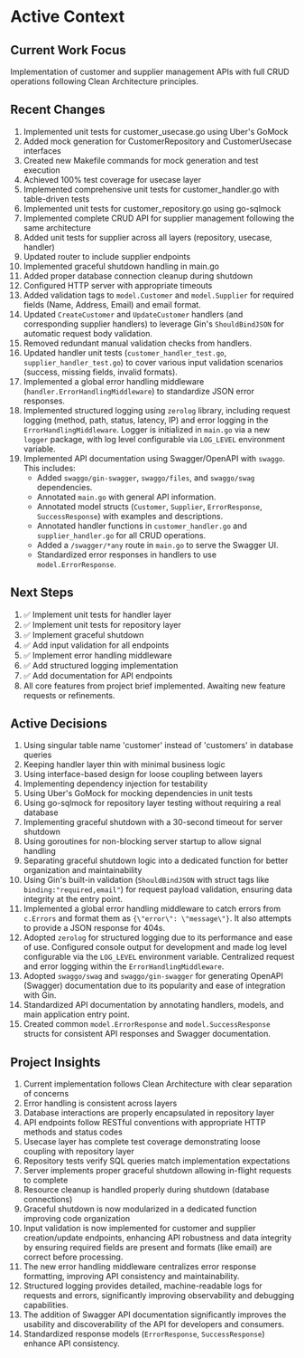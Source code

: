 # Active Context

## Current Work Focus
Implementation of customer and supplier management APIs with full CRUD operations following Clean Architecture principles.

## Recent Changes
1. Implemented unit tests for customer_usecase.go using Uber's GoMock
2. Added mock generation for CustomerRepository and CustomerUsecase interfaces
3. Created new Makefile commands for mock generation and test execution
4. Achieved 100% test coverage for usecase layer
5. Implemented comprehensive unit tests for customer_handler.go with table-driven tests
6. Implemented unit tests for customer_repository.go using go-sqlmock
7. Implemented complete CRUD API for supplier management following the same architecture
8. Added unit tests for supplier across all layers (repository, usecase, handler)
9. Updated router to include supplier endpoints
10. Implemented graceful shutdown handling in main.go
11. Added proper database connection cleanup during shutdown
12. Configured HTTP server with appropriate timeouts
13. Added validation tags to `model.Customer` and `model.Supplier` for required fields (Name, Address, Email) and email format.
14. Updated `CreateCustomer` and `UpdateCustomer` handlers (and corresponding supplier handlers) to leverage Gin's `ShouldBindJSON` for automatic request body validation.
15. Removed redundant manual validation checks from handlers.
16. Updated handler unit tests (`customer_handler_test.go`, `supplier_handler_test.go`) to cover various input validation scenarios (success, missing fields, invalid formats).
17. Implemented a global error handling middleware (`handler.ErrorHandlingMiddleware`) to standardize JSON error responses.
18. Implemented structured logging using `zerolog` library, including request logging (method, path, status, latency, IP) and error logging in the `ErrorHandlingMiddleware`. Logger is initialized in `main.go` via a new `logger` package, with log level configurable via `LOG_LEVEL` environment variable.
19. Implemented API documentation using Swagger/OpenAPI with `swaggo`. This includes:
    - Added `swaggo/gin-swagger`, `swaggo/files`, and `swaggo/swag` dependencies.
    - Annotated `main.go` with general API information.
    - Annotated model structs (`Customer`, `Supplier`, `ErrorResponse`, `SuccessResponse`) with examples and descriptions.
    - Annotated handler functions in `customer_handler.go` and `supplier_handler.go` for all CRUD operations.
    - Added a `/swagger/*any` route in `main.go` to serve the Swagger UI.
    - Standardized error responses in handlers to use `model.ErrorResponse`.

## Next Steps
1. ✅ Implement unit tests for handler layer
2. ✅ Implement unit tests for repository layer
3. ✅ Implement graceful shutdown
4. ✅ Add input validation for all endpoints
5. ✅ Implement error handling middleware
6. ✅ Add structured logging implementation
7. ✅ Add documentation for API endpoints
8. All core features from project brief implemented. Awaiting new feature requests or refinements.

## Active Decisions
1. Using singular table name 'customer' instead of 'customers' in database queries
2. Keeping handler layer thin with minimal business logic
3. Using interface-based design for loose coupling between layers
4. Implementing dependency injection for testability
5. Using Uber's GoMock for mocking dependencies in unit tests
6. Using go-sqlmock for repository layer testing without requiring a real database
7. Implementing graceful shutdown with a 30-second timeout for server shutdown
8. Using goroutines for non-blocking server startup to allow signal handling
9. Separating graceful shutdown logic into a dedicated function for better organization and maintainability
10. Using Gin's built-in validation (`ShouldBindJSON` with struct tags like `binding:"required,email"`) for request payload validation, ensuring data integrity at the entry point.
11. Implemented a global error handling middleware to catch errors from `c.Errors` and format them as `{\"error\": \"message\"}`. It also attempts to provide a JSON response for 404s.
12. Adopted `zerolog` for structured logging due to its performance and ease of use. Configured console output for development and made log level configurable via the `LOG_LEVEL` environment variable. Centralized request and error logging within the `ErrorHandlingMiddleware`.
13. Adopted `swaggo/swag` and `swaggo/gin-swagger` for generating OpenAPI (Swagger) documentation due to its popularity and ease of integration with Gin.
14. Standardized API documentation by annotating handlers, models, and main application entry point.
15. Created common `model.ErrorResponse` and `model.SuccessResponse` structs for consistent API responses and Swagger documentation.

## Project Insights
1. Current implementation follows Clean Architecture with clear separation of concerns
2. Error handling is consistent across layers
3. Database interactions are properly encapsulated in repository layer
4. API endpoints follow RESTful conventions with appropriate HTTP methods and status codes
5. Usecase layer has complete test coverage demonstrating loose coupling with repository layer
6. Repository tests verify SQL queries match implementation expectations
7. Server implements proper graceful shutdown allowing in-flight requests to complete
8. Resource cleanup is handled properly during shutdown (database connections)
9. Graceful shutdown is now modularized in a dedicated function improving code organization
10. Input validation is now implemented for customer and supplier creation/update endpoints, enhancing API robustness and data integrity by ensuring required fields are present and formats (like email) are correct before processing.
11. The new error handling middleware centralizes error response formatting, improving API consistency and maintainability.
12. Structured logging provides detailed, machine-readable logs for requests and errors, significantly improving observability and debugging capabilities.
13. The addition of Swagger API documentation significantly improves the usability and discoverability of the API for developers and consumers.
14. Standardized response models (`ErrorResponse`, `SuccessResponse`) enhance API consistency.
